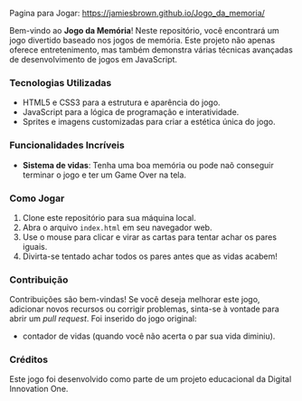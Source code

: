 Pagina para Jogar: https://jamiesbrown.github.io/Jogo_da_memoria/

Bem-vindo ao **Jogo da Memória**! Neste repositório, você encontrará um jogo divertido baseado nos jogos de memória. Este projeto não apenas oferece entretenimento, mas também demonstra várias técnicas avançadas de desenvolvimento de jogos em JavaScript.

### Tecnologias Utilizadas

- HTML5 e CSS3 para a estrutura e aparência do jogo.
- JavaScript para a lógica de programação e interatividade.
- Sprites e imagens customizadas para criar a estética única do jogo.

### Funcionalidades Incríveis

- **Sistema de vidas**: Tenha uma boa memória ou pode naõ conseguir terminar o jogo e ter um Game Over na tela.

### Como Jogar

1. Clone este repositório para sua máquina local.
2. Abra o arquivo `index.html` em seu navegador web.
3. Use o mouse para clicar e virar as cartas para tentar achar os pares iguais.
4. Divirta-se tentado achar todos os pares antes que as vidas acabem!

### Contribuição

Contribuições são bem-vindas! Se você deseja melhorar este jogo, adicionar novos recursos ou corrigir problemas, sinta-se à vontade para abrir um _pull request_.
Foi inserido do jogo original:
 - contador de vidas (quando você não acerta o par sua vida diminiu).

### Créditos

Este jogo foi desenvolvido como parte de um projeto educacional da Digital Innovation One.
